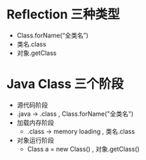 # Reflection 三种类型

- Class.forName(“全类名”)
- 类名.class
- 对象.getClass

# Java Class 三个阶段

-  源代码阶段
  - .java -> .class , Class.forName("全类名")
- 加载内存阶段
  - .class -> memory loading , 类名.class
- 对象运行阶段
  - Class a = new Class() , 对象.getClass()